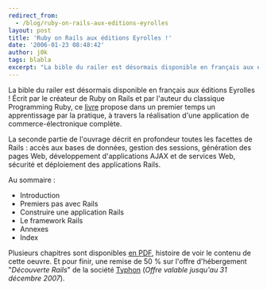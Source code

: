 ```yaml
---
redirect_from:
  - /blog/ruby-on-rails-aux-editions-eyrolles
layout: post
title: 'Ruby on Rails aux éditions Eyrolles !'
date: '2006-01-23 08:48:42'
author: j0k
tags: blabla
excerpt: "La bible du railer est désormais disponible en français aux éditions Eyrolles !     \nÉcrit par le créateur de Ruby on Rails et par l'auteur du classique Programming Ruby, ce [livre](http://www.editions-eyrolles.com/Livre/9782212117462/) propose dans un premier temps un apprentissage par la pratique, à travers la réalisation d'une application de      …"
---
```


La bible du railer est désormais disponible en français aux éditions Eyrolles !
Écrit par le créateur de Ruby on Rails et par l'auteur du classique Programming Ruby, ce [livre](http://www.editions-eyrolles.com/Livre/9782212117462/) propose dans un premier temps un apprentissage par la pratique, à travers la réalisation d'une application de commerce-électronique complète.

La seconde partie de l'ouvrage décrit en profondeur toutes les facettes de Rails : accès aux bases de données, gestion des sessions, génération des pages Web, développement d'applications AJAX et de services Web, sécurité et déploiement des applications Rails.

Au sommaire :

* Introduction
* Premiers pas avec Rails
* Construire une application Rails
* Le framework Rails
* Annexes
* Index

Plusieurs chapitres sont disponibles [en PDF](http://www.railsfrance.org/node/163#attachments), histoire de voir le contenu de cette oeuvre.   Et pour finir, une remise de 50 % sur l'offre d'hébergement &quot;*Découverte Rails*&quot; de la société [Typhon](http://www.typhon.net/OffreRails) (*Offre valable jusqu'au 31 décembre 2007*).
